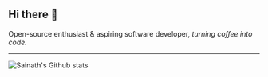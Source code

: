 ## Hi there 👋

Open-source enthusiast & aspiring software developer, _turning coffee into code._
***
![Sainath's Github stats](https://github-readme-stats.vercel.app/api?username=pathange-s&count_private=true&show_icons=true&hide_border=true&theme=github_dark)

<!-- <img
src="https://github-readme-stats.vercel.app/api/top-langs/?username=pathange-s&hide=html&langs_count=16&layout=compact&theme=github_dark"
/> -->
